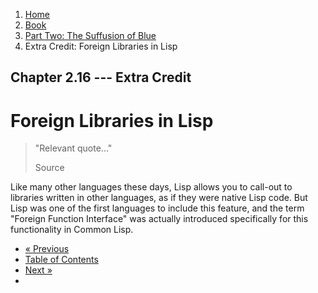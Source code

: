 <ol class="breadcrumb">
  <li><a href="/">Home</a></li>
  <li><a href="/book/">Book</a></li>
  <li><a href="/book/2-0-0-overview/">Part Two: The Suffusion of Blue</a></li>
  <li class="active">Extra Credit: Foreign Libraries in Lisp</li>
</ol>

## Chapter 2.16 --- Extra Credit

# Foreign Libraries in Lisp

> "Relevant quote..."
> <footer>Source</footer>

Like many other languages these days, Lisp allows you to call-out to libraries written in other languages, as if they were native Lisp code. But Lisp was one of the first languages to include this feature, and the term "Foreign Function Interface" was actually introduced specifically for this functionality in Common Lisp.

<ul class="pager">
  <li class="previous"><a href="/book/2-15-0-docs-and-inspection/">&laquo; Previous</a></li>
  <li><a href="/book/">Table of Contents</a></li>
  <li class="next"><a href="/book/2-17-0-debugging-testing/">Next &raquo;</a><li>
</ul>
